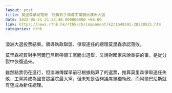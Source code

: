```yaml
---
layout: post
title: 莫里森承認落敗　祝賀對手領導工黨勝出澳洲大選
date: 2022-05-21 21:22:48.000000000 +08:00
link: https://news.rthk.hk/rthk/ch/component/k2/1649591-20220521.htm
categories: rthk
---
```


澳洲大選投票結束。領導執政聯盟、爭取連任的總理莫里森承認落敗。

莫里森祝賀對手阿爾巴尼斯帶領工黨勝出選舉，又說對國家來說重要的事，是從分裂中恢復過來。

雖然點票仍在進行，但澳洲傳媒早前已根據點算了的選票，推算莫里森爭取連任失敗，工黨將成為國會眾議院最大黨，但未知是否夠議席單獨執政，而阿爾巴尼斯就有望成為新任總理。
